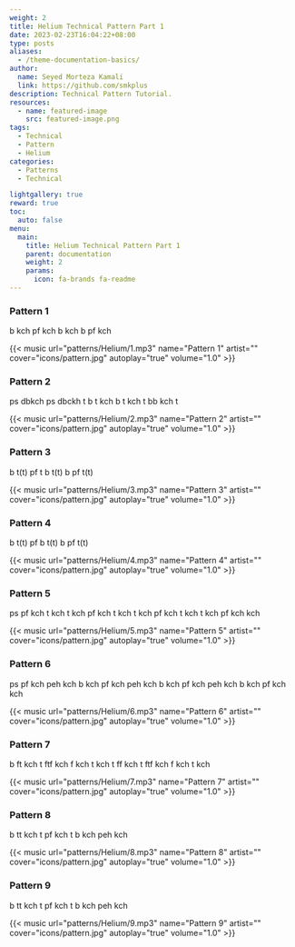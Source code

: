 ```yaml
---
weight: 2
title: Helium Technical Pattern Part 1
date: 2023-02-23T16:04:22+08:00
type: posts
aliases:
  - /theme-documentation-basics/
author:
  name: Seyed Morteza Kamali
  link: https://github.com/smkplus
description: Technical Pattern Tutorial.
resources:
  - name: featured-image
    src: featured-image.png
tags:
  - Technical
  - Pattern
  - Helium
categories:
  - Patterns
  - Technical

lightgallery: true
reward: true
toc:
  auto: false
menu:
  main:
    title: Helium Technical Pattern Part 1
    parent: documentation
    weight: 2
    params:
      icon: fa-brands fa-readme
---
```


### Pattern 1
b kch pf kch b kch b pf kch

{{< music url="patterns/Helium/1.mp3" name="Pattern 1" artist="" cover="icons/pattern.jpg" autoplay="true" volume="1.0" >}}

### Pattern 2
ps dbkch ps dbckh t
b t kch b t kch t bb kch t

{{< music url="patterns/Helium/2.mp3" name="Pattern 2" artist="" cover="icons/pattern.jpg" autoplay="true" volume="1.0" >}}

### Pattern 3
b t(t) pf t b t(t) b pf t(t)

{{< music url="patterns/Helium/3.mp3" name="Pattern 3" artist="" cover="icons/pattern.jpg" autoplay="true" volume="1.0" >}}

### Pattern 4
b t(t) pf b t(t) b pf t(t)

{{< music url="patterns/Helium/4.mp3" name="Pattern 4" artist="" cover="icons/pattern.jpg" autoplay="true" volume="1.0" >}}

### Pattern 5
ps pf kch t kch t kch pf kch t kch t kch pf kch t kch t kch pf kch kch

{{< music url="patterns/Helium/5.mp3" name="Pattern 5" artist="" cover="icons/pattern.jpg" autoplay="true" volume="1.0" >}}

### Pattern 6
ps pf kch peh kch b kch pf kch peh kch b kch pf kch peh kch b kch pf kch kch

{{< music url="patterns/Helium/6.mp3" name="Pattern 6" artist="" cover="icons/pattern.jpg" autoplay="true" volume="1.0" >}}

### Pattern 7
b ft kch t ftf kch f kch t kch t ff kch t ftf kch f kch t kch

{{< music url="patterns/Helium/7.mp3" name="Pattern 7" artist="" cover="icons/pattern.jpg" autoplay="true" volume="1.0" >}}

### Pattern 8
b tt kch t pf kch t b kch peh kch

{{< music url="patterns/Helium/8.mp3" name="Pattern 8" artist="" cover="icons/pattern.jpg" autoplay="true" volume="1.0" >}}

### Pattern 9
b tt kch t pf kch t b kch peh kch

{{< music url="patterns/Helium/9.mp3" name="Pattern 9" artist="" cover="icons/pattern.jpg" autoplay="true" volume="1.0" >}}
